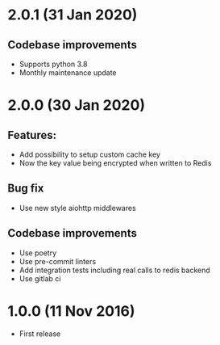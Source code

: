 # 2.0.1 (31 Jan 2020)

## Codebase improvements 
- Supports python 3.8
- Monthly maintenance update

# 2.0.0 (30 Jan 2020)

## Features:
- Add possibility to setup custom cache key
- Now the key value being encrypted when
written to Redis

## Bug fix
- Use new style aiohttp middlewares 

## Codebase improvements 
- Use poetry
- Use pre-commit linters
- Add integration tests including real calls 
to redis backend
- Use gitlab ci

# 1.0.0 (11 Nov 2016)

- First release